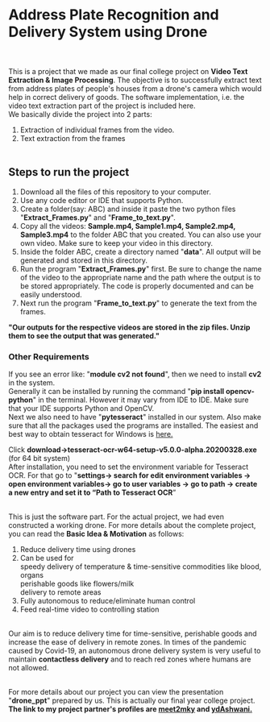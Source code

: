 # Address Plate Recognition and Delivery System using Drone <br><br>

This is a project that we made as our final college project on **Video Text Extraction & Image Processing**. The objective is to successfully extract text from address plates of people's houses from a drone's camera which would help in correct delivery of goods. The software implementation, i.e. the video text extraction part of the project is included here. <br>
We basically divide the project into 2 parts: <br>
1. Extraction of individual frames from the video.<br>
2. Text extraction from the frames<br><br>

## Steps to run the project<br>

1. Download all the files of this repository to your computer.<br>
2. Use any code editor or IDE that supports Python.<br>
3. Create a folder(say: ABC) and inside it paste the two python files "**Extract_Frames.py**" and "**Frame_to_text.py**".<br>
4. Copy all the videos: **Sample.mp4, Sample1.mp4, Sample2.mp4, Sample3.mp4** to the folder ABC that you created. You can also use your own video. Make sure to keep your video in this directory.<br>
5. Inside the folder ABC, create a directory named "**data**". All output will be generated and stored in this directory.<br>
6. Run the program "**Extract_Frames.py**" first. Be sure to change the name of the video to the appropriate name and the path where the output is to be stored appropriately. The code is properly documented and can be easily understood.<br>
7. Next run the program "**Frame_to_text.py**" to generate the text from the frames.

__"Our outputs for the respective videos are stored in the zip files. Unzip them to see the output that was generated."__<br>

### Other Requirements<br>

If you see an error like: "**module cv2 not found**", then we need to install __cv2__ in the system.<br>
Generally it can be installed by running the command "**pip install opencv-python**" in the terminal. However it may vary from IDE to IDE. Make sure that your IDE supports Python and OpenCV.<br>
Next we also need to have "**pytesseract**" installed in our system. Also make sure that all the packages used the programs are installed. The easiest and best way to obtain tesseract for Windows is [here.](https://github.com/UB-Mannheim/tesseract/wiki)<br>

Click **download->tesseract-ocr-w64-setup-v5.0.0-alpha.20200328.exe** (for 64 bit system)<br>
After installation, you need to set the environment variable for Tesseract OCR. For that go to "**settings-> search for edit environment variables -> open environment variables-> go to user variables -> go to path -> create a new entry and set it to “Path to Tesseract OCR**”<br><br>

This is just the software part. For the actual project, we had even constructed a working drone. For more details about the complete project, you can read the __Basic Idea & Motivation__ as follows:<br>
1. Reduce delivery time using drones<br>
2. Can be used for <br>
    speedy delivery of temperature & time-sensitive commodities like blood, organs <br>
    perishable goods like flowers/milk<br>
    delivery to remote areas<br>
3. Fully autonomous to reduce/eliminate human control<br>
4. Feed real-time video to controlling station<br><br>

Our aim is to reduce delivery time for time-sensitive, perishable goods and increase the ease of delivery in remote zones. In times of the pandemic caused by Covid-19, an autonomous drone delivery system is very useful to maintain **contactless delivery** and to reach red zones where humans are not allowed.<br><br>

For more details about our project you can view the presentation "**drone_ppt**" prepared by us. This is actually our final year college project. **The link to my project partner's profiles are [meet2mky](https://github.com/meet2mky) and [ydAshwani.](https://github.com/ydAshwani)**<br>
